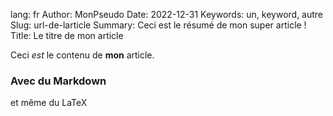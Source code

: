 lang: fr
Author: MonPseudo
Date: 2022-12-31
Keywords: un, keyword, autre
Slug: url-de-larticle
Summary: Ceci est le résumé de mon super article !
Title: 	Le titre de mon article

Ceci *est* le contenu de **mon** article.

### Avec du Markdown

$\text{et même du LaTeX}$
